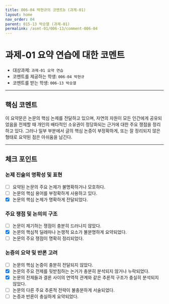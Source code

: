 ```yaml
---
title: 006-04 박현규의 코멘트b (과제-01) 
layout: home
nav_order: 04
parent: 015-13 박승열 (과제-01)
permalink: /asmt-01/006-13/comment-006-04
---
```


# 과제-01 요약 연습에 대한 코멘트

- 대상과제: `과제-01 요약 연습`
- 코멘트를 제공하는 학생: `006-04 박현규` 
- 코멘트를 받는 학생: `006-13 박승열` 

---

## 핵심 코멘트

이 요약문은 논문의 핵심 논제를 전달하고 있으며, 자연의 자원이 모든 인간에게 공유되었음을 전제할 때 개인의 배타적인 소유권이 정당화되는 근거에 대한 주요 쟁점을 정리하고 있다. 그러나 일부 부분에서 글의 핵심 논증이 부정확하게, 또는 잘 정리되지 않은 형태로 요약된 점은 아쉬움을 남긴다.

---

## 체크 포인트

### 논제 진술의 명확성 및 표현  
- [ ] 요약된 논문의 주요 논제가 불명확하거나 모호하다.  
- [ ] 논문의 핵심 용어를 부정확하게 사용하고 있다.  
- [x] 논문의 핵심 논제가 명확하게 전달되었다.  

### 주요 쟁점 및 논의의 구조  
- [ ] 논문이 제기하는 쟁점이 충분히 드러나지 않았다.  
- [x] 논문의 핵심적 딜레마나 논쟁적 요소가 불분명하게 요약되었다.  
- [ ] 논문의 주요 쟁점이 명확히 정리되었다.  

### 논증의 요약 및 반론 고려  
- [ ] 논문의 핵심 논증이 충분히 전달되지 않았다.  
- [x] 논문의 주요 전제를 뒷받침하는 논거가 충분히 분석되지 않거나 누락되었다.  
- [x] 논문의 전제들과 결론 사이의 연역적 관계와 같은 추론적 구조가 충실히 분석되지 않았다.  
- [ ] 논문의 다른 주요 추론적 전략이 불충분하게 서술되었다.
- [ ] 논증과 반론이 충실하게 요약되었다. 